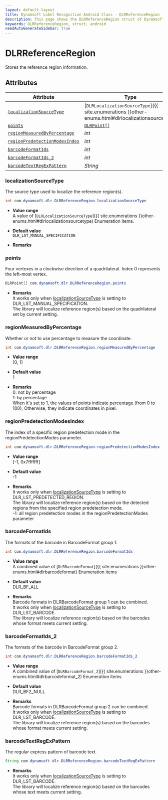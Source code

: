 ```yaml
---
layout: default-layout
title: Dynamsoft Label Recognition Android Class - DLRReferenceRegion
description: This page shows the DLRReferenceRegion struct of Dynamsoft Label Recognition for Android Language.
keywords: DLRReferenceRegion, struct, android
needAutoGenerateSidebar: true
---
```



# DLRReferenceRegion
Stores the reference region information.  
  

## Attributes
  
| Attribute | Type |
|---------- | ---- |
| [`localizationSourceType`](#localizationsourcetype) | [`DLRLocalizationSourceType`]({{ site.enumerations }}other-enums.html#dlrlocalizationsourcetype) |
| [`points`](#points) | [`DLRPoint[]`](dlr-point.md) |
| [`regionMeasuredByPercentage`](#regionmeasuredbypercentage) | *int* |
| [`regionPredetectionModesIndex`](#regionpredetectionmodesindex) | *int* |
| [`barcodeFormatIds`](#barcodeformatids) | *int* |
| [`barcodeFormatIds_2`](#barcodeformatids_2) | *int* |
| [`barcodeTextRegExPattern`](#barcodetextregexpattern) | *String* |

### localizationSourceType
The source type used to localize the reference region(s).
```java
int com.dynamsoft.dlr.DLRReferenceRegion.localizationSourceType
```
- **Value range**   
    A value of [`DLRLocalizationSourceType`]({{ site.enumerations }}other-enums.html#dlrlocalizationsourcetype) Enumeration items.
      
- **Default value**   
    `DLR_LST_MANUAL_SPECIFICATION`
    
- **Remarks**  
    

### points
Four vertexes in a clockwise direction of a quadrilateral. Index 0 represents the left-most vertex. 
```java
DLRPoint[] com.dynamsoft.dlr.DLRReferenceRegion.points
```
- **Remarks**   
    It works only when [localizationSourceType](#localizationsourcetype) is setting to DLR_LST_MANUAL_SPECIFICATION.<br>
    The library will localize reference region(s) based on the quadrilateral set by current setting.<br>

### regionMeasuredByPercentage
Whether or not to use percentage to measure the coordinate.
```java
int com.dynamsoft.dlr.DLRReferenceRegion.regionMeasuredByPercentage
```
- **Value range**   
    [0, 1]
      
- **Default value**   
    1
    
- **Remarks**   
    0: not by percentage<br>
    1: by percentage<br>
    When it's set to 1, the values of points indicate percentage (from 0 to 100); Otherwise, they indicate coordinates in pixel.  


### regionPredetectionModesIndex
The index of a specific region predetection mode in the regionPredetectionModes parameter.
```java
int com.dynamsoft.dlr.DLRReferenceRegion.regionPredetectionModesIndex
```
- **Value range**   
    [-1, 0x7fffffff]
      
- **Default value**   
    -1
    
- **Remarks**   
    It works only when [localizationSourceType](#localizationsourcetype) is setting to DLR_LST_PREDETECTED_REGION.<br>
    The library will localize reference region(s) based on the detected regions from the specified region predetection mode.<br>
    -1: all region predetection modes in the regionPredetectionModes parameter
    

### barcodeFormatIds
The formats of the barcode in BarcodeFormat group 1.
```java
int com.dynamsoft.dlr.DLRReferenceRegion.barcodeFormatIds
```
- **Value range**   
    A combined value of [`DLRBarcodeFormat`]({{ site.enumerations }}other-enums.html#dlrbarcodeformat) Enumeration items
      
- **Default value**   
    DLR_BF_ALL
    
- **Remarks**   
    Barcode formats in DLRBarcodeFormat group 1 can be combined.<br>
    It works only when [localizationSourceType](#localizationsourcetype) is setting to DLR_LST_BARCODE.<br>
    The library will localize reference region(s) based on the barcodes whose format meets current setting.  
    

### barcodeFormatIds_2
The formats of the barcode in BarcodeFormat group 2.
```java
int com.dynamsoft.dlr.DLRReferenceRegion.barcodeFormatIds_2
```
- **Value range**   
    A combined value of [`DLRBarcodeFormat_2`]({{ site.enumerations }}other-enums.html#dlrbarcodeformat_2) Enumeration items
      
- **Default value**   
    DLR_BF2_NULL
    
- **Remarks**   
    Barcode formats in DLRBarcodeFormat group 2 can be combined.<br>
    It works only when [localizationSourceType](#localizationsourcetype) is setting to DLR_LST_BARCODE.<br>
    The library will localize reference region(s) based on the barcodes whose format meets current setting.
    
### barcodeTextRegExPattern
The regular express pattern of barcode text.
```java
String com.dynamsoft.dlr.DLRReferenceRegion.barcodeTextRegExPattern
```

- **Remarks**   
    It works only when [localizationSourceType](#localizationsourcetype) is setting to DLR_LST_BARCODE.<br>
    The library will localize reference region(s) based on the barcodes whose text meets current setting.
